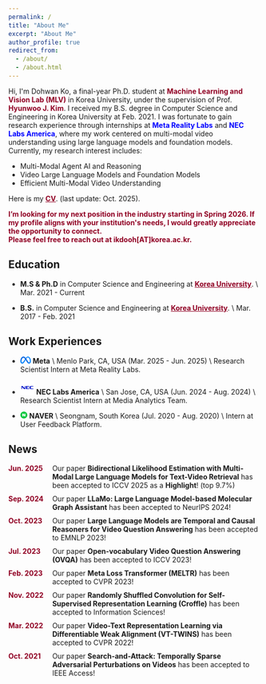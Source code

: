 ```yaml
---
permalink: /
title: "About Me"
excerpt: "About Me"
author_profile: true
redirect_from: 
  - /about/
  - /about.html
---
```


Hi, I'm Dohwan Ko, a final-year Ph.D. student at <a href="https://mlv.kaist.ac.kr/" style="color: #900023; text-decoration: none;">**Machine Learning and Vision Lab (MLV)**</a> in Korea University, under the supervision of Prof.  <a href="https://pages.cs.wisc.edu/~hwkim/" style="color: #900023; text-decoration: none;">**Hyunwoo J. Kim**</a>. 
I received my B.S. degree in Computer Science and Engineering in Korea University at Feb. 2021.
I was fortunate to gain research experience through internships at <span style="color: blue;"><strong>Meta Reality Labs</strong></span> and <span style="color: blue;"><strong>NEC Labs America</strong></span>, where my work centered on multi-modal video understanding using large language models and foundation models.
Currently, my research interest includes:
- Multi-Modal Agent AI and Reasoning
- Video Large Language Models and Foundation Models
- Efficient Multi-Modal Video Understanding

Here is my <a href="../CV.pdf" style="color: #900023; text-decoratio.n: none;">**CV**</a>.  (last update: Oct. 2025).

<span style="color: #900023;"><strong>I’m looking for my next position in the industry starting in Spring 2026. If my profile aligns with your institution's needs, I would greatly appreciate the opportunity to connect. <br>Please feel free to reach out at ikdooh[AT]korea.ac.kr.</strong></span>

## Education
- **M.S & Ph.D** in Computer Science and Engineering at <a href="https://www.korea.edu/mbshome/mbs/en/index.do" style="color: #900023; text-decoratio.n: none;">**Korea University**</a>. \\
Mar. 2021 - Current

- **B.S.** in Computer Science and Engineering at <a href="https://www.korea.edu/mbshome/mbs/en/index.do" style="color: #900023; text-decoration.n: none;">**Korea University**</a>. \\
Mar. 2017 - Feb. 2021

## Work Experiences
- <img src="../images/logo/meta.png" alt="Meta logo" style="height: 1em;"> **Meta** \\
Menlo Park, CA, USA (Mar. 2025 - Jun. 2025)  \\
Research Scientist Intern at Meta Reality Labs. 

- <img src="../images/logo/nec.png" alt="NEC logo" style="height: 2em;"> **NEC Labs America** \\
San Jose, CA, USA (Jun. 2024 - Aug. 2024) \\
Research Scientist Intern at Media Analytics Team. 

- <img src="../images/logo/naver.png" alt="NAVER logo" style="height: 1em;"> **NAVER** \\
Seongnam, South Korea (Jul. 2020 - Aug. 2020) \\
Intern at User Feedback Platform. 

## News
<div class="news-item">
  <span class="news-date">Jun. 2025</span>&nbsp;&nbsp;
  <span class="news-content">Our paper <strong>Bidirectional Likelihood Estimation with Multi-Modal Large Language Models for Text-Video Retrieval</strong> has been accepted to ICCV 2025 as a <strong>Highlight</strong>! (top 9.7%)</span>
  <!-- <span class="news-content">Our paper <strong>Bidirectional Likelihood Estimation with Multi-Modal Large Language Models for Text-Video Retrieval</strong> has been accepted to ICCV 2025 (Highlight)!</span> -->
</div>

<div class="news-item">
  <span class="news-date">Sep. 2024</span>&nbsp;&nbsp;
  <span class="news-content">Our paper <strong>LLaMo: Large Language Model-based Molecular Graph Assistant</strong> has been accepted to NeurIPS 2024!</span>
</div>

<div class="news-item">
  <span class="news-date">Oct. 2023</span>&nbsp;&nbsp;
  <span class="news-content">Our paper <strong>Large Language Models are Temporal and Causal Reasoners for Video Question Answering</strong> has been accepted to EMNLP 2023!</span>
</div>

<div class="news-item">
  <span class="news-date">Jul. 2023</span>&nbsp;&nbsp;
  <span class="news-content">Our paper <strong>Open-vocabulary Video Question Answering (OVQA)</strong> has been accepted to ICCV 2023!</span>
</div>

<div class="news-item">
  <span class="news-date">Feb. 2023</span>&nbsp;&nbsp;
  <span class="news-content">Our paper <strong>Meta Loss Transformer (MELTR)</strong> has been accepted to CVPR 2023!</span>
</div>

<div class="news-item">
  <span class="news-date">Nov. 2022</span>&nbsp;&nbsp;
  <span class="news-content">Our paper <strong>Randomly Shuffled Convolution for Self-Supervised Representation Learning (Croffle)</strong> has been accepted to Information Sciences!</span>
</div>

<div class="news-item">
  <span class="news-date">Mar. 2022</span>&nbsp;&nbsp;
  <span class="news-content">Our paper <strong>Video-Text Representation Learning via Differentiable Weak Alignment (VT-TWINS)</strong> has been accepted to CVPR 2022!</span>
</div>

<div class="news-item">
  <span class="news-date">Oct. 2021</span>&nbsp;&nbsp;
  <span class="news-content">Our paper <strong>Search-and-Attack: Temporally Sparse Adversarial Perturbations on Videos</strong> has been accepted to IEEE Access!</span>
</div>

<style>
.news-item {
  display: flex;
  margin-bottom: 10px;
  align-items: baseline;
}

.news-date {
  min-width: 80px;
  font-weight: bold;
  color: #900023;
}

.news-content {
  flex: 1;
}
</style>